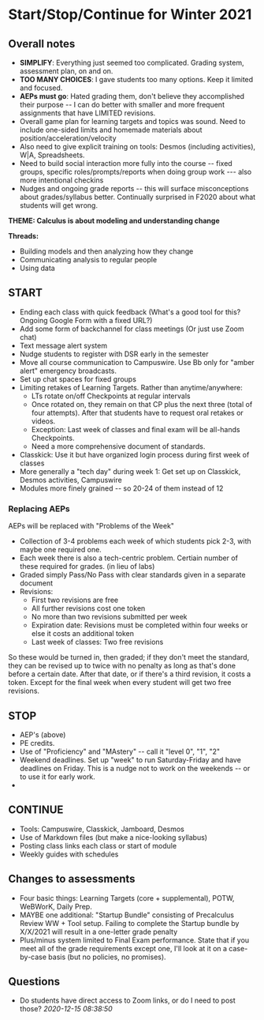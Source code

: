 # Start/Stop/Continue for Winter 2021 

## Overall notes 

- **SIMPLIFY**: Everything just seemed too complicated. Grading system, assessment plan, on and on. 
- **TOO MANY CHOICES**: I gave students too many options. Keep it limited and focused. 
- **AEPs must go**: Hated grading them, don't believe they accomplished their purpose -- I can do better with smaller and more frequent assignments that have LIMITED revisions. 
- Overall game plan for learning targets and topics was sound. Need to include one-sided limits and homemade materials about position/acceleration/velocity
- Also need to give explicit training on tools: Desmos (including activities), W|A, Spreadsheets. 
- Need to build social interaction more fully into the course -- fixed groups, specific roles/prompts/reports when doing group work --- also more intentional checkins
- Nudges and ongoing grade reports -- this will surface misconceptions about grades/syllabus better. Continually surprised in F2020 about what students will get wrong. 

**THEME: Calculus is about modeling and understanding change** 

**Threads:**

+ Building models and then analyzing how they change 
+ Communicating analysis to regular people 
+ Using data 




## START

- Ending each class with quick feedback (What's a good tool for this? Ongoing Google Form with a fixed URL?) 
- Add some form of backchannel for class meetings (Or just use Zoom chat) 
- Text message alert system 
- Nudge students to register with DSR early in the semester 
- Move all course communication to Campuswire. Use Bb only for "amber alert" emergency broadcasts. 
- Set up chat spaces for fixed groups 
- Limiting retakes of Learning Targets. Rather than anytime/anywhere: 
  - LTs rotate on/off Checkpoints at regular intervals 
  - Once rotated on, they remain on that CP plus the next three (total of four attempts). After that students have to request oral retakes or videos. 
  - Exception: Last week of classes and final exam will be all-hands Checkpoints. 
  - Need a more comprehensive document of standards. 
- Classkick: Use it but have organized login process during first week of classes 
- More generally a "tech day" during week 1: Get set up on Classkick, Desmos activities, Campuswire 
- Modules more finely grained -- so 20-24 of them instead of 12


### Replacing AEPs

AEPs will be replaced with "Problems of the Week"

- Collection of 3-4 problems each week of which students pick 2-3, with maybe one required one. 
- Each week there is also a tech-centric problem. Certiain number of these required for grades. (in lieu of labs)
- Graded simply Pass/No Pass with clear standards given in a separate document 
- Revisions: 
  - First two revisions are free
  - All further revisions cost one token 
  - No more than two revisions submitted per week
  - Expiration date: Revisions must be completed within four weeks or else it costs an additional token
  - Last week of classes: Two free revisions

So these would be turned in, then graded; if they don't meet the standard, they can be revised up to twice with no penalty as long as that's done before a certain date. After that date, or if there's a third revision, it costs a token. Except for the final week when every student will get two free revisions. 



## STOP

- AEP's (above)
- PE credits. 
- Use of "Proficiency" and "MAstery" -- call it "level 0", "1", "2"
- Weekend deadlines. Set up "week" to run Saturday-Friday and have deadlines on Friday. This is a nudge not to work on the weekends -- or to use it for early work.
- 

## CONTINUE

- Tools: Campuswire, Classkick, Jamboard, Desmos
- Use of Markdown files (but make a nice-looking syllabus) 
- Posting class links each class or start of module 
- Weekly guides with schedules 

## Changes to assessments

- Four basic things: Learning Targets (core + supplemental), POTW, WeBWorK, Daily Prep. 
- MAYBE one additional: "Startup Bundle" consisting of Precalculus Review WW + Tool setup. Failing to complete the Startup bundle by X/X/2021 will result in a one-letter grade penalty 
- Plus/minus system limited to Final Exam performance. State that if you meet all of the grade requirements except one, I'll look at it on a case-by-case basis (but no policies, no promises). 




## Questions 

- Do students have direct access to Zoom links, or do I need to post those? *2020-12-15 08:38:50*